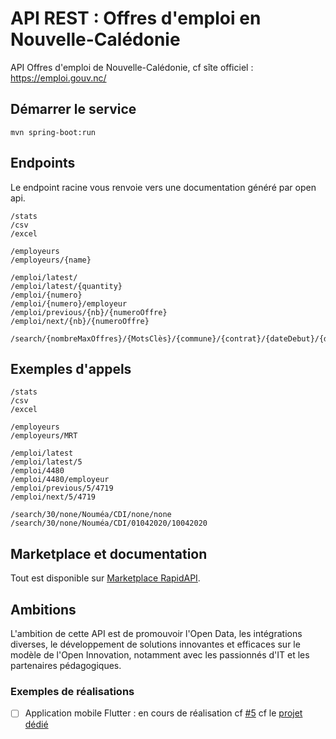 # API REST : Offres d'emploi en Nouvelle-Calédonie


API Offres d'emploi de Nouvelle-Calédonie, cf sîte officiel : https://emploi.gouv.nc/

## Démarrer le service
 
`mvn spring-boot:run`

## Endpoints

Le endpoint racine vous renvoie vers une documentation généré par open api.

```
/stats
/csv
/excel

/employeurs
/employeurs/{name}

/emploi/latest/
/emploi/latest/{quantity}
/emploi/{numero}
/emploi/{numero}/employeur
/emploi/previous/{nb}/{numeroOffre}
/emploi/next/{nb}/{numeroOffre}

/search/{nombreMaxOffres}/{MotsClès}/{commune}/{contrat}/{dateDebut}/{dateFin}
```

## Exemples d'appels

```
/stats
/csv
/excel

/employeurs
/employeurs/MRT

/emploi/latest
/emploi/latest/5
/emploi/4480
/emploi/4480/employeur
/emploi/previous/5/4719
/emploi/next/5/4719

/search/30/none/Nouméa/CDI/none/none
/search/30/none/Nouméa/CDI/01042020/10042020
```

## Marketplace et documentation
 
 Tout est disponible sur [Marketplace RapidAPI](https://rapidapi.com/adriens/api/emploi-nouvelle-caledonie).
 
## Ambitions
 
L'ambition de cette API est de promouvoir l'Open Data, les intégrations diverses, le développement
de solutions innovantes et efficaces sur le modèle de l'Open Innovation, notamment avec les passionnés d'IT
et les partenaires pédagogiques.


### Exemples de réalisations
 
- [ ] Application mobile Flutter : en cours de réalisation cf [#5](https://github.com/adriens/emploi-nc-api/issues/5) cf le [projet dédié](https://github.com/adriens/emploi-nc-app)
